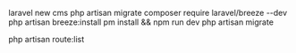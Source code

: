 laravel new cms
php artisan migrate
composer require laravel/breeze --dev
php artisan breeze:install
pm install && npm run dev
php artisan migrate

php artisan route:list